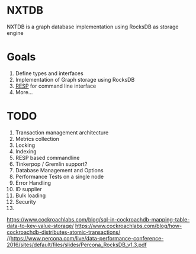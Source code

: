 # NXTDB
NXTDB is a graph database implementation using RocksDB as storage engine

# Goals
1. Define types and interfaces
2. Implementation of Graph storage using RocksDB
3. [RESP](https://redis.io/topics/protocol) for command line interface  
4. More...


# TODO
1. Transaction management architecture
4. Metrics collection
2. Locking
3. Indexing 
7. RESP based commandline
8. Tinkerpop / Gremlin support?
9. Database Management and Options
10. Performance Tests on a single node
11. Error Handling
12. ID supplier
13. Bulk loading
14. Security
15.


https://www.cockroachlabs.com/blog/sql-in-cockroachdb-mapping-table-data-to-key-value-storage/
https://www.cockroachlabs.com/blog/how-cockroachdb-distributes-atomic-transactions/
//https://www.percona.com/live/data-performance-conference-2016/sites/default/files/slides/Percona_RocksDB_v1.3.pdf